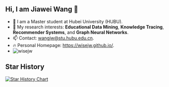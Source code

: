 ## Hi, I am Jiawei Wang 👋

- 🤝 I am a Master student at Hubei University (HUBU).
- 🔭 My research interests: **Educational Data Mining**, **Knowledge Tracing**, **Recommender Systems**, and **Graph Neural Networks**.
- 📫 Contact: wangjw@stu.hubu.edu.cn.
- 🔥 Personal Homepage: https://wisejw.github.io/.
-  ![wisejw](https://komarev.com/ghpvc/?username=wisejw)

## Star History

[![Star History Chart](https://api.star-history.com/svg?repos=wisejw/DGCPL,wisejw/GKROM&type=Date)](https://www.star-history.com/#wisejw/DGCPL&wisejw/GKROM&Date)

<!--
**wisejw/wisejw** is a ✨ _special_ ✨ repository because its `README.md` (this file) appears on your GitHub profile.

Here are some ideas to get you started:

- 🔭 I’m currently working on ...
- 🌱 I’m currently learning ...
- 👯 I’m looking to collaborate on ...
- 🤔 I’m looking for help with ...
- 💬 Ask me about ...
- 📫 How to reach me: ...
- 😄 Pronouns: ...
- ⚡ Fun fact: ...
-->
